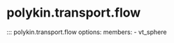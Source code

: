 # polykin.transport.flow

::: polykin.transport.flow
    options:
        members:
            - vt_sphere
